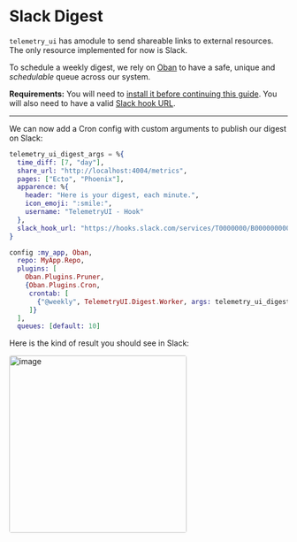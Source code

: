 # Slack Digest

`telemetry_ui` has amodule to send shareable links to external resources. The only resource implemented for now is Slack.

To schedule a weekly digest, we rely on [Oban](https://hexdocs.pm/oban/) to have a safe, unique and _schedulable_ queue across our system.

**Requirements:**
You will need to [install it before continuing this guide](https://hexdocs.pm/oban/installation.html).
You will also need to have a valid [Slack hook URL](https://api.slack.com/messaging/webhooks#enable_webhooks).

---

We can now add a Cron config with custom arguments to publish our digest on Slack:

```elixir
telemetry_ui_digest_args = %{
  time_diff: [7, "day"],
  share_url: "http://localhost:4004/metrics",
  pages: ["Ecto", "Phoenix"],
  apparence: %{
    header: "Here is your digest, each minute.",
    icon_emoji: ":smile:",
    username: "TelemetryUI - Hook"
  },
  slack_hook_url: "https://hooks.slack.com/services/T0000000/B000000000/u20000000000"
}

config :my_app, Oban,
  repo: MyApp.Repo,
  plugins: [
    Oban.Plugins.Pruner,
    {Oban.Plugins.Cron,
     crontab: [
       {"@weekly", TelemetryUI.Digest.Worker, args: telemetry_ui_digest_args}
     ]}
  ],
  queues: [default: 10]
```

Here is the kind of result you should see in Slack:

<img style="border-radius: 4px" width="321" alt="image" src="https://user-images.githubusercontent.com/464900/204909541-89df8db6-348e-4134-81f9-8bab89518dff.png">

